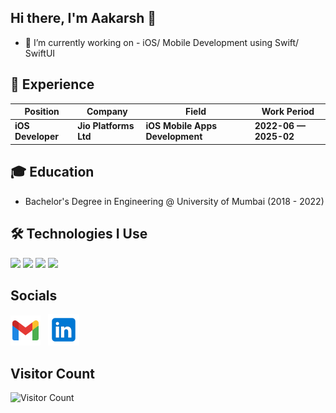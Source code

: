 ## Hi there, I'm Aakarsh 👋

<!--
**Aakarsh-verma/Aakarsh-Verma** is a ✨ _special_ ✨ repository because its `README.md` (this file) appears on your GitHub profile.

Here are some ideas to get you started:
-->
- 🔭 I’m currently working on - iOS/ Mobile Development using Swift/ SwiftUI 

 ## 👔 Experience
| Position               | Company                     | Field                         | Work Period       |
| ---------------------- | --------------------------- | ----------------------------- | ----------------- |
| **iOS Developer**      | **Jio Platforms Ltd**       | **iOS Mobile Apps Development** | **2022-06 — 2025-02** |

## 🎓 Education
- Bachelor's Degree in Engineering @ University of Mumbai (2018 - 2022)

## 🛠 Technologies I Use  
![](https://img.shields.io/badge/JavaScript-F7DF1E?style=for-the-badge&logo=javascript&logoColor=white)
![](https://img.shields.io/badge/Python-FFD43B?style=for-the-badge&logo=python&logoColor=blue)
![](https://img.shields.io/badge/VS_Code-0078D4?style=for-the-badge&logo=visual%20studio%20code&logoColor=white)
![](https://img.shields.io/badge/Git-F05032?style=for-the-badge&logo=git&logoColor=white)

## Socials
[![Preview](/assets/gmail.png)](aakarshvermaofficial@gmail.com) &nbsp;
[![Preview](/assets/linkedin2.png)](https://www.linkedin.com/in/aakarsh-verma/) &nbsp;
  
## Visitor Count
![Visitor Count](https://profile-counter.glitch.me/Aakarsh-Verma/count.svg)
